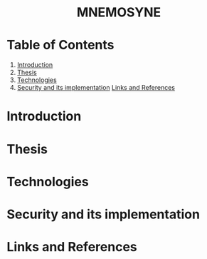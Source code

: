 <h1 align="center">
    MNEMOSYNE
</h1>

# Table of Contents
1. [Introduction](#introduction)
2. [Thesis](#thesis)
3. [Technologies](#technologies)
4. [Security and its implementation](#security-and-its-implementation)
[Links and References](#links-and-references)

# Introduction

# Thesis

# Technologies

# Security and its implementation

# Links and References
